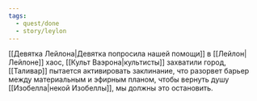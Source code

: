 ```yaml
---
tags:
  - quest/done
  - story/leylon
---
```


[[Девятка Лейлона|Девятка попросила нашей помощи]] в [[Лейлон|Лейлоне]] хаос, [[Культ Ваэрона|культисты]] захватили город, [[Таливар]] пытается активировать заклинание, что разорвет барьер между материальным и эфирным планом, чтобы вернуть душу [[Изобелла|некой Изобеллы]], мы должны это остановить.
